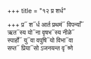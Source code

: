 +++
title = "१२ प्र शर्ध"

+++
प्र᳓ श᳓र्ध आर्त प्रथमं᳓ विपन्याँ᳓  
ऋत᳓स्य यो᳓ना वृषभ᳓स्य नीळे᳓  
स्पार्हो᳓ यु᳓वा वपुषि᳓यो विभा᳓वा  
सप्त᳓ प्रिया᳓सो ऽजनयन्त वृ᳓ष्णे